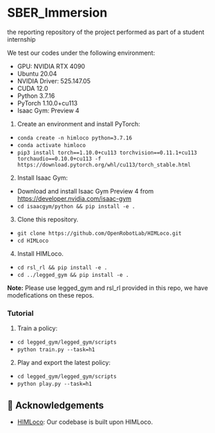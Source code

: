 # SBER_Immersion
the reporting repository of the project performed as part of a student internship



We test our codes under the following environment:

- GPU: NVIDIA RTX 4090
- Ubuntu 20.04
- NVIDIA Driver: 525.147.05 
- CUDA 12.0
- Python 3.7.16
- PyTorch 1.10.0+cu113
- Isaac Gym: Preview 4

1. Create an environment and install PyTorch:

  - `conda create -n himloco python=3.7.16`
  - `conda activate himloco`
  - `pip3 install torch==1.10.0+cu113 torchvision==0.11.1+cu113 torchaudio==0.10.0+cu113 -f https://download.pytorch.org/whl/cu113/torch_stable.html`

2. Install Isaac Gym:
  - Download and install Isaac Gym Preview 4 from https://developer.nvidia.com/isaac-gym
  - `cd isaacgym/python && pip install -e .`

3. Clone this repository.

  - `git clone https://github.com/OpenRobotLab/HIMLoco.git`
  - `cd HIMLoco`


4. Install HIMLoco.
  - `cd rsl_rl && pip install -e .`
  - `cd ../legged_gym && pip install -e .`

**Note:** Please use legged_gym and rsl_rl provided in this repo, we have modefications on these repos.

### Tutorial

1. Train a policy:

  - `cd legged_gym/legged_gym/scripts`
  - `python train.py --task=h1`

2. Play and export the latest policy:
  - `cd legged_gym/legged_gym/scripts`
  - `python play.py --task=h1`




## 👏 Acknowledgements
- [HIMLoco](https://github.com/OpenRobotLab/HIMLoco): Our codebase is built upon HIMLoco.
